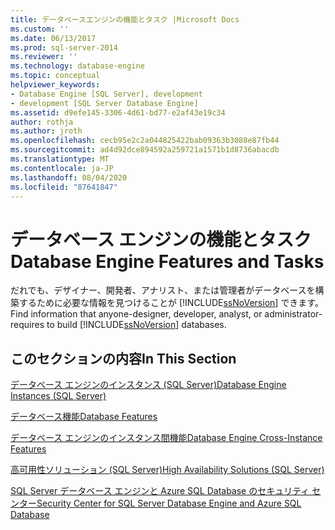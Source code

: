 ```yaml
---
title: データベースエンジンの機能とタスク |Microsoft Docs
ms.custom: ''
ms.date: 06/13/2017
ms.prod: sql-server-2014
ms.reviewer: ''
ms.technology: database-engine
ms.topic: conceptual
helpviewer_keywords:
- Database Engine [SQL Server], development
- development [SQL Server Database Engine]
ms.assetid: d9efe145-3306-4d61-bd77-e2af43e19c34
author: rothja
ms.author: jroth
ms.openlocfilehash: cecb95e2c2a044825422bab09363b3088e87fb44
ms.sourcegitcommit: ad4d92dce894592a259721a1571b1d8736abacdb
ms.translationtype: MT
ms.contentlocale: ja-JP
ms.lasthandoff: 08/04/2020
ms.locfileid: "87641847"
---
```

# <a name="database-engine-features-and-tasks"></a><span data-ttu-id="ba25d-102">データベース エンジンの機能とタスク</span><span class="sxs-lookup"><span data-stu-id="ba25d-102">Database Engine Features and Tasks</span></span>
  <span data-ttu-id="ba25d-103">だれでも、デザイナー、開発者、アナリスト、または管理者がデータベースを構築するために必要な情報を見つけることが [!INCLUDE[ssNoVersion](../includes/ssnoversion-md.md)] できます。</span><span class="sxs-lookup"><span data-stu-id="ba25d-103">Find information that anyone-designer, developer, analyst, or administrator-requires to build [!INCLUDE[ssNoVersion](../includes/ssnoversion-md.md)] databases.</span></span>  
  
## <a name="in-this-section"></a><span data-ttu-id="ba25d-104">このセクションの内容</span><span class="sxs-lookup"><span data-stu-id="ba25d-104">In This Section</span></span>  
 [<span data-ttu-id="ba25d-105">データベース エンジンのインスタンス &#40;SQL Server&#41;</span><span class="sxs-lookup"><span data-stu-id="ba25d-105">Database Engine Instances &#40;SQL Server&#41;</span></span>](configure-windows/database-engine-instances-sql-server.md)  
  
 [<span data-ttu-id="ba25d-106">データベース機能</span><span class="sxs-lookup"><span data-stu-id="ba25d-106">Database Features</span></span>](../relational-databases/database-features.md)  
  
 [<span data-ttu-id="ba25d-107">データベース エンジンのインスタンス間機能</span><span class="sxs-lookup"><span data-stu-id="ba25d-107">Database Engine Cross-Instance Features</span></span>](../../2014/database-engine/database-engine-cross-instance-features.md)  
  
 [<span data-ttu-id="ba25d-108">高可用性ソリューション &#40;SQL Server&#41;</span><span class="sxs-lookup"><span data-stu-id="ba25d-108">High Availability Solutions &#40;SQL Server&#41;</span></span>](../sql-server/failover-clusters/high-availability-solutions-sql-server.md)  
  
 [<span data-ttu-id="ba25d-109">SQL Server データベース エンジンと Azure SQL Database のセキュリティ センター</span><span class="sxs-lookup"><span data-stu-id="ba25d-109">Security Center for SQL Server Database Engine and Azure SQL Database</span></span>](../relational-databases/security/security-center-for-sql-server-database-engine-and-azure-sql-database.md)  
  
  
